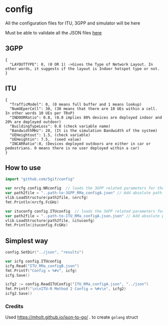 # config
All the configuration files for ITU, 3GPP and simulator will be here

Must be able to validate all the JSON files [here](https://jsonlint.com/) 


## 3GPP
```
{
  "LAYOUTTYPE": 0, (0 OR 1) ->Gives the Type of Network Layout. In other words, it suggests if the layout is Indoor hotspot type or not.
}
```


## ITU
```
{
  "TrafficModel": 0, (0 means full buffer and 1 means lookup)
  "NumUEperCell": 30, (30 means that there are 10 UEs within a cell. In other words 10 UEs per TRxP)
  "INDOORRatio": 0.8, (0.8 implies 80% devices are deployed indoor and 20% are deployed outdoor)
  "BuildingTypeLoss": 0.8 (check variable name)
  "BandwidthMHz": 20, (It is the simulation Bandwidth of the system)
  "UEHeightout": 1.5, (check variable)
  "UEHeightin": 7.5,  (seed value)
  "INCARRatio":0, (Devices deployed outdoors are either in car or pedestrians. 0 means there is no user deployed within a car)
}
```

## How to use 

``` go
import "github.com/5gif/config"
```

``` go
var nrcfg config.NRconfig  // loads the 3GPP related parameters for the RURAL Evaluation Config. A (of ITU-R/WP5D)
var path2file = "..path-to-3GPP_RMa_configA.json" // Add absolute path to the json file
vlib.LoadStructure(path2file, &nrcfg)
fmt.Println(nrcfg.FcGHz)

var ituconfg config.ITUconfig  // loads the 3GPP related parameters for the RURAL Evaluation Config. A (of ITU-R/WP5D)
var path2file = "..path-to-ITU_RMa_configA.json.json" // Add absolute path to the json file
vlib.LoadStructure(path2file, &ituconfg)
fmt.Println(ituconfig.FcGHz)

```


## Simplest way
``` go
config.SetDir("../json", "results")

var icfg config.ITUconfig
icfg.Read("ITU_RMa_configB.json")
fmt.Printf("Config = %#v", icfg)
icfg.Save()

icfg2 := config.ReadITUConfig("ITU_RMa_configA.json", "../json")
fmt.Printf("\n\nITU-R Method 2 Config = %#v\n", icfg2)
icfg2.Save()
```

### Credits
Used https://mholt.github.io/json-to-go/ . to create `golang` struct
